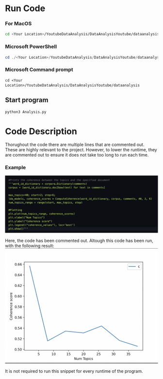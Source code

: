 # Run Code
### For MacOS
``` bash
cd <Your Location>/YoutubeDataAnalysis/DataAnalysisYoutube/dataanalysis
```
### Microsoft PowerShell
```powershell
cd ./<Your Location>/YoutubeDataAnalysis/DataAnalysisYoutube/dataanalysis
```
### Microsoft Command prompt
```command prompt
cd <Your Location>/YoutubeDataAnalysis/DataAnalysisYoutube/dataanalysis
```

## Start program
```bash
python3 Analysis.py
```

# Code Description
Thorughout the code there are multiple lines that are commented out. These are highly relevant to the project. 
However, to lower the runtime, they are commented out to ensure it does not take too long to run each time. 

### Example
![Coherence Scores](Images/Coherence_Scores.png)

Here, the code has been commented out. Altough this code has been run, with the following result:
![Coherence Scores Graph](Images/Coherence_Scores_Graph.png)

It is not required to run this snippet for every runtime of the program.


